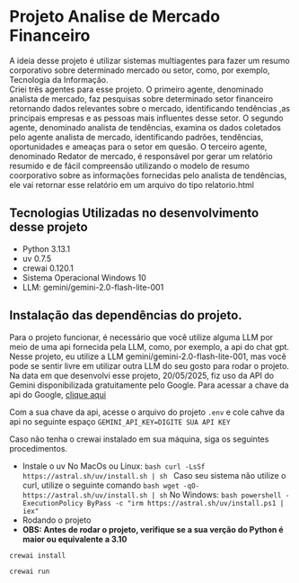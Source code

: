 # Projeto Analise de Mercado Financeiro

A ideia desse projeto é utilizar sistemas multiagentes para fazer um resumo corporativo sobre determinado mercado ou setor, como, por exemplo, Tecnologia da Informação.  
Criei três agentes para esse projeto. O primeiro agente, denominado analista de mercado, faz pesquisas sobre determinado setor financeiro retornando dados relevantes sobre o mercado, identificando tendências ,as principais empresas e as pessoas mais influentes desse setor. O segundo agente, denominado analista de tendências, examina os dados coletados pelo agente analista de mercado, identificando padrões, tendências, oportunidades e ameaças para o setor em quesão. O terceiro agente, denominado Redator de mercado, é responsável por gerar um relatório resumido e de fácil compreensão utilizando o modelo de resumo coorporativo sobre as informações fornecidas pelo analista de tendências, ele vai retornar esse relatório em um arquivo do tipo relatorio.html

## Tecnologias Utilizadas no desenvolvimento desse projeto 
- Python 3.13.1
- uv 0.7.5
- crewai 0.120.1
- Sistema Operacional Windows 10
- LLM: gemini/gemini-2.0-flash-lite-001
  
## Instalação das dependências do projeto.

Para o projeto funcionar, é necessário que você utilize alguma LLM por meio de uma api fornecida pela LLM, como, por exemplo, a api do chat gpt. Nesse projeto, 
eu utilize a LLM gemini/gemini-2.0-flash-lite-001, mas você pode se sentir livre em utilizar outra LLM do seu gosto para rodar o projeto. 
Na data em que desenvolvi esse projeto, 20/05/2025, fiz uso da API do Gemini disponibilizada gratuitamente pelo Google. Para acessar a chave da api do Google, [clique aqui](https://aistudio.google.com/0)

Com a sua chave da api, acesse o arquivo do projeto `.env` e cole cahve  da api no seguinte espaço `GEMINI_API_KEY=DIGITE SUA API KEY` 

Caso não tenha o crewai instalado em sua máquina, siga os seguintes procedimentos. 
- Instale o uv
    No MacOs ou Linux: ```bash curl -LsSf https://astral.sh/uv/install.sh | sh ```
    Caso seu sistema não utilize o curl, utilize o seguinte comando ```bash wget -qO- https://astral.sh/uv/install.sh | sh```
    No Windows: ```bash powershell -ExecutionPolicy ByPass -c "irm https://astral.sh/uv/install.ps1 | iex"```
- Rodando o projeto
- **OBS: Antes de rodar o projeto, verifique se a sua verção do Python é maior ou equivalente a 3.10**

```bash
crewai install
```

```bash
crewai run
```
